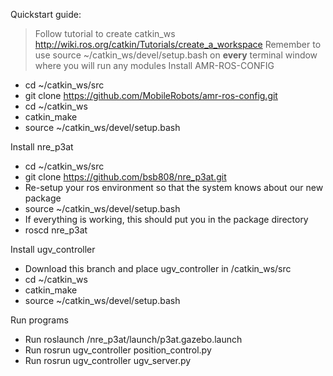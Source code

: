 Quickstart guide:

>Follow tutorial to create catkin_ws http://wiki.ros.org/catkin/Tutorials/create_a_workspace
> Remember to use source ~/catkin_ws/devel/setup.bash on **every** terminal window where you will run any modules
Install AMR-ROS-CONFIG

* cd ~/catkin_ws/src
* git clone https://github.com/MobileRobots/amr-ros-config.git
* cd ~/catkin_ws
* catkin_make
* source ~/catkin_ws/devel/setup.bash

Install nre_p3at

* cd ~/catkin_ws/src
* git clone https://github.com/bsb808/nre_p3at.git
* Re-setup your ros environment so that the system knows about our new package
* source ~/catkin_ws/devel/setup.bash
* If everything is working, this should put you in the package directory
* roscd nre_p3at

Install ugv_controller
* Download this branch and place ugv_controller in /catkin_ws/src
* cd ~/catkin_ws
* catkin_make
* source ~/catkin_ws/devel/setup.bash

Run programs
* Run roslaunch /nre_p3at/launch/p3at.gazebo.launch
* Run rosrun ugv_controller position_control.py
* Run rosrun ugv_controller ugv_server.py
